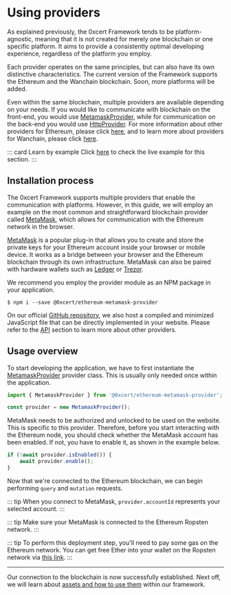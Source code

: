 # Using providers

As explained previously, the 0xcert Framework tends to be platform-agnostic, meaning that it is not created for merely one blockchain or one specific platform. It aims to provide a consistently optimal developing experience, regardless of the platform you employ.

Each provider operates on the same principles, but can also have its own distinctive characteristics. The current version of the Framework supports the Ethereum and the Wanchain blockchain. Soon, more platforms will be added.

Even within the same blockchain, multiple providers are available depending on your needs. If you would like to communicate with blockchain on the front-end, you would use [MetamaskProvider](/api/ethereum.html#metamask-provider), while for communication on the back-end you would use [HttpProvider](/api/ethereum.html#http-provider). For more information about other providers for Ethereum, please click [here](/api/ethereum.html#api-ethereum), and to learn more about providers for Wanchain, please click [here](/api/wanchain.html#api-wanchain).

::: card Learn by example
Click [here](https://stackblitz.com/edit/using-providers-example) to check the live example for this section.
:::

## Installation process

The 0xcert Framework supports multiple providers that enable the communication with platforms. However, in this guide, we will employ an example on the most common and straightforward blockchain provider called [MetaMask](https://metamask.io/), which allows for communication with the Ethereum network in the browser.

[MetaMask](https://metamask.io/) is a popular plug-in that allows you to create and store the private keys for your Ethereum account inside your browser or mobile device. It works as a bridge between your browser and the Ethereum blockchain through its own infrastructure. MetaMask can also be paired with hardware wallets such as [Ledger](https://www.ledger.com/) or [Trezor](https://trezor.io/).

We recommend you employ the provider module as an NPM package in your application.

```shell
$ npm i --save @0xcert/ethereum-metamask-provider
```

On our official [GitHub repository](https://github.com/0xcert/framework), we also host a compiled and minimized JavaScript file that can be directly implemented in your website. Please refer to the [API](/api/ethereum.html) section to learn more about other providers.

## Usage overview

To start developing the application, we have to first instantiate the [MetamaskProvider](/api/ethereum.html#metamask-provider) provider class. This is usually only needed once within the application.

```ts
import { MetamaskProvider } from '@0xcert/ethereum-metamask-provider';

const provider = new MetamaskProvider();
```

MetaMask needs to be authorized and unlocked to be used on the website. This is specific to this provider. Therefore, before you start interacting with the Ethereum node, you should check whether the MetaMask account has been enabled. If not, you have to enable it, as shown in the example below.

```ts
if (!await provider.isEnabled()) {
    await provider.enable();
}
```

Now that we're connected to the Ethereum blockchain, we can begin performing `query` and `mutation` requests.

::: tip
When you connect to MetaMask, `provider.accountId` represents your selected account.
:::

::: tip
Make sure your MetaMask is connected to the Ethereum Ropsten network.
:::

::: tip
To perform this deployment step, you'll need to pay some gas on the Ethereum network. You can get free Ether into your wallet on the Ropsten network via [this link](https://faucet.ropsten.be/).
:::

---

Our connection to the blockchain is now successfully established. Next off, we will learn about [assets and how to use them](/guide/about-assets.html#assets-are-non-fungible) within our framework.

